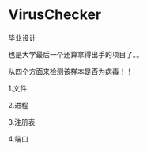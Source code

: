 VirusChecker
============


毕业设计


也是大学最后一个还算拿得出手的项目了。。


从四个方面来检测该样本是否为病毒！！


1.文件


2.进程


3.注册表


4.端口




